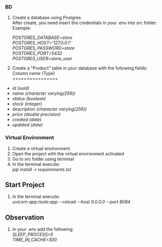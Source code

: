 
### BD
1. Create a database using Postgres  
After create, you need insert the credentials in your .env into src folder:  
Example:

    *POSTGRES_DATABASE=store*  
*POSTGRES_HOST='127.0.0.1'*  
*POSTGRES_PASSWORD=store*  
*POSTGRES_PORT=5432*  
*POSTGRES_USER=store_user*


2. Create a "Product" table in your database with the following fields:  
Column name (Type)  
================  
- *id (uuid)*  
- *name (character varying(256))*  
- *status (boolean)*  
- *stock (integer)*  
- *description (character varying(256))*  
- *price (double precision)*  
- *created (date)*  
- *updated (date)*

### Virtual Environment
1. Create a virtual environment
2. Open the project with the virtual environment activated
3. Go to src folder using terminal
4. In the terminal execute:  
*pip install -r requirements.txt*

## Start Project
1. In the terminal execute:  
*uvicorn app.route:app --reload --host 0.0.0.0 --port 8084*

## Observation
1. In your .env add the following:  
*SLEEP_PROCESS=5*  
*TIME_IN_CACHE=300*  
